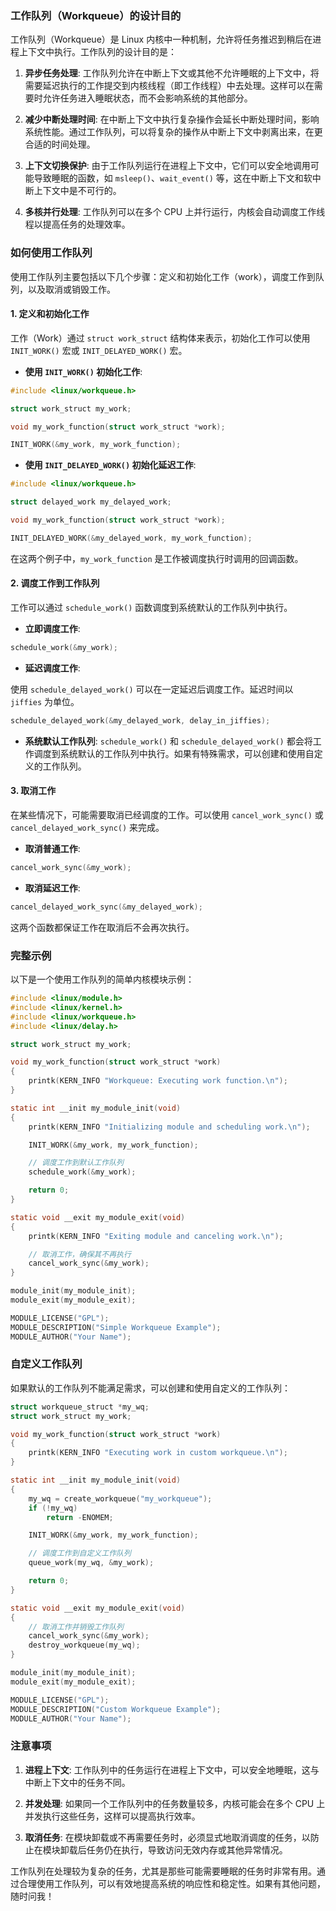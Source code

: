 ### 工作队列（Workqueue）的设计目的

工作队列（Workqueue）是 Linux 内核中一种机制，允许将任务推迟到稍后在进程上下文中执行。工作队列的设计目的是：

1. **异步任务处理**: 工作队列允许在中断上下文或其他不允许睡眠的上下文中，将需要延迟执行的工作提交到内核线程（即工作线程）中去处理。这样可以在需要时允许任务进入睡眠状态，而不会影响系统的其他部分。

2. **减少中断处理时间**: 在中断上下文中执行复杂操作会延长中断处理时间，影响系统性能。通过工作队列，可以将复杂的操作从中断上下文中剥离出来，在更合适的时间处理。

3. **上下文切换保护**: 由于工作队列运行在进程上下文中，它们可以安全地调用可能导致睡眠的函数，如 `msleep()`、`wait_event()` 等，这在中断上下文和软中断上下文中是不可行的。

4. **多核并行处理**: 工作队列可以在多个 CPU 上并行运行，内核会自动调度工作线程以提高任务的处理效率。

### 如何使用工作队列

使用工作队列主要包括以下几个步骤：定义和初始化工作（work），调度工作到队列，以及取消或销毁工作。

#### 1. 定义和初始化工作

工作（Work）通过 `struct work_struct` 结构体来表示，初始化工作可以使用 `INIT_WORK()` 宏或 `INIT_DELAYED_WORK()` 宏。

- **使用 `INIT_WORK()` 初始化工作**:

```c
#include <linux/workqueue.h>

struct work_struct my_work;

void my_work_function(struct work_struct *work);

INIT_WORK(&my_work, my_work_function);
```

- **使用 `INIT_DELAYED_WORK()` 初始化延迟工作**:

```c
#include <linux/workqueue.h>

struct delayed_work my_delayed_work;

void my_work_function(struct work_struct *work);

INIT_DELAYED_WORK(&my_delayed_work, my_work_function);
```

在这两个例子中，`my_work_function` 是工作被调度执行时调用的回调函数。

#### 2. 调度工作到工作队列

工作可以通过 `schedule_work()` 函数调度到系统默认的工作队列中执行。

- **立即调度工作**:

```c
schedule_work(&my_work);
```

- **延迟调度工作**:

使用 `schedule_delayed_work()` 可以在一定延迟后调度工作。延迟时间以 `jiffies` 为单位。

```c
schedule_delayed_work(&my_delayed_work, delay_in_jiffies);
```

- **系统默认工作队列**: `schedule_work()` 和 `schedule_delayed_work()` 都会将工作调度到系统默认的工作队列中执行。如果有特殊需求，可以创建和使用自定义的工作队列。

#### 3. 取消工作

在某些情况下，可能需要取消已经调度的工作。可以使用 `cancel_work_sync()` 或 `cancel_delayed_work_sync()` 来完成。

- **取消普通工作**:

```c
cancel_work_sync(&my_work);
```

- **取消延迟工作**:

```c
cancel_delayed_work_sync(&my_delayed_work);
```

这两个函数都保证工作在取消后不会再次执行。

### 完整示例

以下是一个使用工作队列的简单内核模块示例：

```c
#include <linux/module.h>
#include <linux/kernel.h>
#include <linux/workqueue.h>
#include <linux/delay.h>

struct work_struct my_work;

void my_work_function(struct work_struct *work)
{
    printk(KERN_INFO "Workqueue: Executing work function.\n");
}

static int __init my_module_init(void)
{
    printk(KERN_INFO "Initializing module and scheduling work.\n");

    INIT_WORK(&my_work, my_work_function);

    // 调度工作到默认工作队列
    schedule_work(&my_work);

    return 0;
}

static void __exit my_module_exit(void)
{
    printk(KERN_INFO "Exiting module and canceling work.\n");

    // 取消工作，确保其不再执行
    cancel_work_sync(&my_work);
}

module_init(my_module_init);
module_exit(my_module_exit);

MODULE_LICENSE("GPL");
MODULE_DESCRIPTION("Simple Workqueue Example");
MODULE_AUTHOR("Your Name");
```

### 自定义工作队列

如果默认的工作队列不能满足需求，可以创建和使用自定义的工作队列：

```c
struct workqueue_struct *my_wq;
struct work_struct my_work;

void my_work_function(struct work_struct *work)
{
    printk(KERN_INFO "Executing work in custom workqueue.\n");
}

static int __init my_module_init(void)
{
    my_wq = create_workqueue("my_workqueue");
    if (!my_wq)
        return -ENOMEM;

    INIT_WORK(&my_work, my_work_function);

    // 调度工作到自定义工作队列
    queue_work(my_wq, &my_work);

    return 0;
}

static void __exit my_module_exit(void)
{
    // 取消工作并销毁工作队列
    cancel_work_sync(&my_work);
    destroy_workqueue(my_wq);
}

module_init(my_module_init);
module_exit(my_module_exit);

MODULE_LICENSE("GPL");
MODULE_DESCRIPTION("Custom Workqueue Example");
MODULE_AUTHOR("Your Name");
```

### 注意事项

1. **进程上下文**: 工作队列中的任务运行在进程上下文中，可以安全地睡眠，这与中断上下文中的任务不同。

2. **并发处理**: 如果同一个工作队列中的任务数量较多，内核可能会在多个 CPU 上并发执行这些任务，这样可以提高执行效率。

3. **取消任务**: 在模块卸载或不再需要任务时，必须显式地取消调度的任务，以防止在模块卸载后任务仍在执行，导致访问无效内存或其他异常情况。

工作队列在处理较为复杂的任务，尤其是那些可能需要睡眠的任务时非常有用。通过合理使用工作队列，可以有效地提高系统的响应性和稳定性。如果有其他问题，随时问我！
